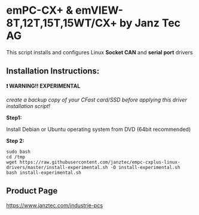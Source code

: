 # emPC-CX+ & emVIEW-8T,12T,15T,15WT/CX+ by Janz Tec AG

This script installs and configures Linux **Socket CAN** and **serial port** drivers 

## Installation Instructions:

**:heavy_exclamation_mark:  WARNING!! EXPERIMENTAL**

_create a backup copy of your CFast card/SSD before applying this driver installation script!_


**Step1:**

Install Debian or Ubuntu operating system from DVD (64bit recommended)

**Step 2:**
```
sudo bash
cd /tmp
wget https://raw.githubusercontent.com/janztec/empc-cxplus-linux-drivers/master/install-experimental.sh -O install-experimental.sh
bash install-experimental.sh
```

## Product Page
https://www.janztec.com/industrie-pcs
